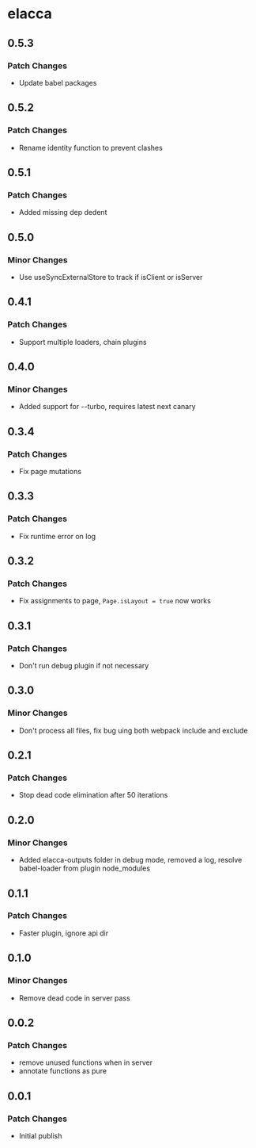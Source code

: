 # elacca

## 0.5.3

### Patch Changes

-   Update babel packages

## 0.5.2

### Patch Changes

-   Rename identity function to prevent clashes

## 0.5.1

### Patch Changes

-   Added missing dep dedent

## 0.5.0

### Minor Changes

-   Use useSyncExternalStore to track if isClient or isServer

## 0.4.1

### Patch Changes

-   Support multiple loaders, chain plugins

## 0.4.0

### Minor Changes

-   Added support for --turbo, requires latest next canary

## 0.3.4

### Patch Changes

-   Fix page mutations

## 0.3.3

### Patch Changes

-   Fix runtime error on log

## 0.3.2

### Patch Changes

-   Fix assignments to page, `Page.isLayout = true` now works

## 0.3.1

### Patch Changes

-   Don't run debug plugin if not necessary

## 0.3.0

### Minor Changes

-   Don't process all files, fix bug uing both webpack include and exclude

## 0.2.1

### Patch Changes

-   Stop dead code elimination after 50 iterations

## 0.2.0

### Minor Changes

-   Added elacca-outputs folder in debug mode, removed a log, resolve babel-loader from plugin node_modules

## 0.1.1

### Patch Changes

-   Faster plugin, ignore api dir

## 0.1.0

### Minor Changes

-   Remove dead code in server pass

## 0.0.2

### Patch Changes

-   remove unused functions when in server
-   annotate functions as pure

## 0.0.1

### Patch Changes

-   Initial publish
